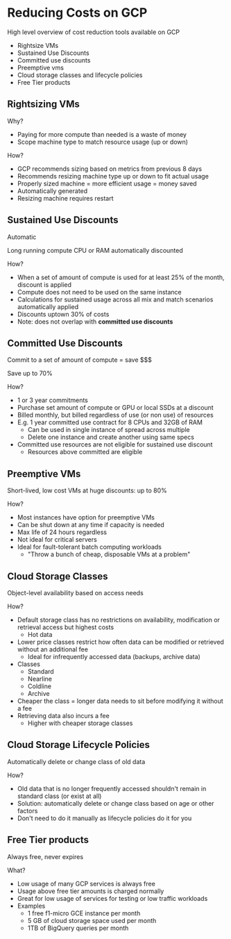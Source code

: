 # Reducing Costs on GCP

High level overview of cost reduction tools available on GCP

- Rightsize VMs
- Sustained Use Discounts
- Committed use discounts
- Preemptive vms
- Cloud storage classes and lifecycle policies
- Free Tier products

## Rightsizing VMs

Why?

- Paying for more compute than needed is a waste of money
- Scope machine type to match resource usage (up or down)

How?

- GCP recommends sizing based on metrics from previous 8 days
- Recommends resizing machine type up or down to fit actual usage
- Properly sized machine = more efficient usage = money saved
- Automatically generated
- Resizing machine requires restart

## Sustained Use Discounts

Automatic

Long running compute CPU or RAM automatically discounted

How?

- When a set of amount of compute is used for at least 25% of the month, discount is applied
- Compute does not need to be used on the same instance
- Calculations for sustained usage across all mix and match scenarios automatically applied
- Discounts uptown 30% of costs
- Note: does not overlap with **committed use discounts**

## Committed Use Discounts

Commit to a set of amount of compute = save $$$

Save up to 70%

How?

- 1 or 3 year commitments
- Purchase set amount of compute or GPU or local SSDs at a discount
- Billed monthly, but billed regardless of use (or non use) of resources
- E.g. 1 year committed use contract for 8 CPUs and 32GB of RAM
    - Can be used in single instance of spread across multiple
    - Delete one instance and create another using same specs
- Committed use resources are not eligible for sustained use discount
    - Resources above committed are eligible

## Preemptive VMs

Short-lived, low cost VMs at huge discounts: up to 80%

How?

- Most instances have option for preemptive VMs
- Can be shut down at any time if capacity is needed
- Max life of 24 hours regardless
- Not ideal for critical servers
- Ideal for fault-tolerant batch computing workloads
    - "Throw a bunch of cheap, disposable VMs at a problem"

## Cloud Storage Classes

Object-level availability based on access needs

How?

- Default storage class has no restrictions on availability, modification or retrieval access but highest costs
    - Hot data
- Lower price classes restrict how often data can be modified or retrieved without an additional fee
    - Ideal for infrequently accessed data (backups, archive data)
- Classes
    - Standard
    - Nearline
    - Coldline
    - Archive
- Cheaper the class = longer data needs to sit before modifying it without a fee
- Retrieving data also incurs a fee
    - Higher with cheaper storage classes

## Cloud Storage Lifecycle Policies

Automatically delete or change class of old data

How?

- Old data that is no longer frequently accessed shouldn't remain in standard class (or exist at all)
- Solution: automatically delete or change class based on age or other factors
- Don't need to do it manually as lifecycle policies do it for you

## Free Tier products

Always free, never expires

What?

- Low usage of many GCP services is always free
- Usage above free tier amounts is charged normally
- Great for low usage of services for testing or low traffic workloads
- Examples
    - 1 free f1-micro GCE instance per month
    - 5 GB of cloud storage space used per month
    - 1TB of BigQuery queries per month